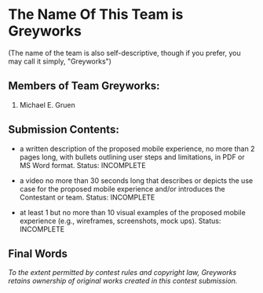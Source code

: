 # The Name Of This Team is Greyworks
(The name of the team is also self-descriptive, though if you prefer, you may call it simply, "Greyworks")

## Members of Team Greyworks:

1. Michael E. Gruen

## Submission Contents:

* a written description of the proposed mobile experience, no more than 2 pages long, with bullets outlining user steps and limitations, in PDF or MS Word format. Status: INCOMPLETE

* a video no more than 30 seconds long that describes or depicts the use case for the proposed mobile experience and/or introduces the Contestant or team. Status: INCOMPLETE

* at least 1 but no more than 10 visual examples of the proposed mobile experience (e.g., wireframes, screenshots, mock ups). Status: INCOMPLETE


## Final Words

_To the extent permitted by contest rules and copyright law, Greyworks retains ownership of original works created in this contest submission._
